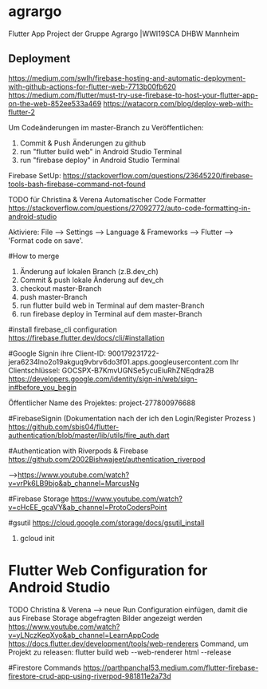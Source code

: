 # agrargo
Flutter App Project der Gruppe Agrargo |WWI19SCA DHBW Mannheim


## Deployment
https://medium.com/swlh/firebase-hosting-and-automatic-deployment-with-github-actions-for-flutter-web-7713b00fb620
https://medium.com/flutter/must-try-use-firebase-to-host-your-flutter-app-on-the-web-852ee533a469
https://watacorp.com/blog/deploy-web-with-flutter-2

Um Codeänderungen im master-Branch zu Veröffentlichen:
1. Commit & Push Änderungen zu github
2. run "flutter build web" in Android Studio Terminal
3. run "firebase deploy" in Android Studio Terminal

Firebase SetUp:
https://stackoverflow.com/questions/23645220/firebase-tools-bash-firebase-command-not-found

TODO für Christina & Verena
Automatischer Code Formatter
https://stackoverflow.com/questions/27092772/auto-code-formatting-in-android-studio

Aktiviere: File --> Settings --> Language & Frameworks --> Flutter --> 'Format code on save'.


#How to merge
1. Änderung auf lokalen Branch (z.B.dev_ch)
2. Commit & push lokale Änderung auf dev_ch
3. checkout master-Branch
4. push master-Branch
5. run flutter build web in Terminal auf dem master-Branch
6. run firebase deploy in Terminal auf dem master-Branch


#install firebase_cli configuration
https://firebase.flutter.dev/docs/cli/#installation


#Google Signin
ihre Client-ID: 900179231722-jera6234lno2o19akguq9vbrv6do3f01.apps.googleusercontent.com
Ihr Clientschlüssel: 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
https://developers.google.com/identity/sign-in/web/sign-in#before_you_begin

Öffentlicher Name des Projektes: project-277800976688

#FirebaseSignin (Dokumentation nach der ich den Login/Register Prozess )
https://github.com/sbis04/flutter-authentication/blob/master/lib/utils/fire_auth.dart

#Authentication with Riverpods & Firebase
https://github.com/2002Bishwajeet/authentication_riverpod

-->https://www.youtube.com/watch?v=vrPk6LB9bjo&ab_channel=MarcusNg


#Firebase Storage
https://www.youtube.com/watch?v=cHcEE_gcaVY&ab_channel=ProtoCodersPoint

#gsutil
https://cloud.google.com/storage/docs/gsutil_install
1. gcloud init 

# Flutter Web Configuration for Android Studio
TODO Christina & Verena --> neue Run Configuration einfügen, damit die aus Firebase Storage abgefragten Bilder angezeigt werden
https://www.youtube.com/watch?v=yLNczKeqXyo&ab_channel=LearnAppCode
https://docs.flutter.dev/development/tools/web-renderers
Command, um Projekt zu releasen: flutter build web --web-renderer html --release

#Firestore Commands
https://parthpanchal53.medium.com/flutter-firebase-firestore-crud-app-using-riverpod-981811e2a73d